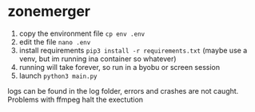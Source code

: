 # zonemerger

1. copy the environment file `cp env .env`
2. edit the file `nano .env`
3. install requirements `pip3 install -r requirements.txt` (maybe use a venv, but im running ina container so whatever)
4. running will take forever, so run in a byobu or screen session
5. launch `python3 main.py`

logs can be found in the log folder, errors and crashes are not caught. Problems with ffmpeg halt the exectution
